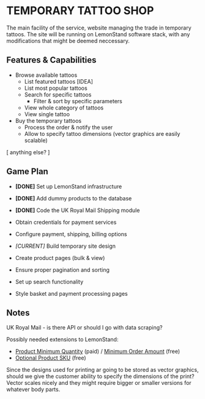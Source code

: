 TEMPORARY TATTOO SHOP
=====================

The main facility of the service, website managing the trade in temporary tattoos. The site will be running on LemonStand software stack, with any modifications that might be deemed neccessary.

Features & Capabilities
-----------------------

* Browse available tattoos
  * List featured tattoos [IDEA]
  * List most popular tattoos
  * Search for specific tattoos
    * Filter & sort by specific parameters
  * View whole category of tattoos
  * View single tattoo
* Buy the temporary tattoos
  * Process the order & notify the user
  * Allow to specify tattoo dimensions (vector graphics are easily scalable)

[ anything else? ]

Game Plan
---------

* **[DONE]** Set up LemonStand infrastructure
* **[DONE]** Add dummy products to the database

* **[DONE]** Code the UK Royal Mail Shipping module
* Obtain credentials for payment services

* Configure payment, shipping, billing options
* *[CURRENT]* Build temporary site design
* Create product pages (bulk & view)
* Ensure proper pagination and sorting
* Set up search functionality
* Style basket and payment processing pages

Notes
-----

UK Royal Mail - is there API or should I go with data scraping?

Possibly needed extensions to LemonStand:

* [Product Minimum Quantity](http://lemonstandapp.com/marketplace/module/meminqty/) (paid) / [Minimum Order Amount](http://lemonstandapp.com/marketplace/module/minorderamount/) (free)
* [Optional Product SKU](http://lemonstandapp.com/marketplace/module/optionalsku/) (free)

Since the designs used for printing ar going to be stored as vector graphics, should we give the customer ability to specify the dimensions of the print? Vector scales nicely and they might require bigger or smaller versions for whatever body parts.